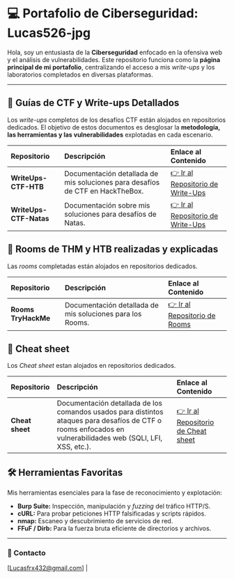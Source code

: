 # 💻 Portafolio de Ciberseguridad: Lucas526-jpg

Hola, soy un entusiasta de la **Ciberseguridad** enfocado en la ofensiva web y el análisis de vulnerabilidades. Este repositorio funciona como la **página principal de mi portafolio**, centralizando el acceso a mis *write-ups* y los laboratorios completados en diversas plataformas.

---

## 🚀 Guías de CTF y Write-ups Detallados

Los *write-ups* completos de los desafíos CTF están alojados en repositorios dedicados. El objetivo de estos documentos es desglosar la **metodología, las herramientas y las vulnerabilidades** explotadas en cada escenario.

| Repositorio | Descripción | Enlace al Contenido |
| :--- | :--- | :--- |
| **WriteUps-CTF-HTB** | Documentación detallada de mis soluciones para desafíos de CTF en HackTheBox. | [👉 Ir al Repositorio de Write-Ups](https://github.com/Lucas526-jpg/Ctf-s-HackTheBox/) |
| **WriteUps-CTF-Natas** | Documentación sobre mis soluciones para desafíos de Natas. | [👉 Ir al Repositorio de Write-Ups](https://github.com/Lucas526-jpg/Ctf-s-Natas) |

## 🚀 Rooms de THM y HTB realizadas y explicadas

Las *rooms* completadas están alojados en repositorios dedicados.

| Repositorio | Descripción | Enlace al Contenido |
| :--- | :--- | :--- |
| **Rooms TryHackMe** | Documentación detallada de mis soluciones para los Rooms. | [👉 Ir al Repositorio de Rooms](https://github.com/Lucas526-jpg/Rooms-TryHackMe) |

## 🚀 Cheat sheet

Los *Cheat sheet* estan alojados en repositorios dedicados.

| Repositorio | Descripción | Enlace al Contenido |
| :--- | :--- | :--- |
| **Cheat sheet** | Documentación detallada de los comandos usados para distintos ataques para desafíos de CTF o rooms enfocados en vulnerabilidades web (SQLI, LFI, XSS, etc.). | [👉 Ir al Repositorio de Cheat sheet](https://github.com/Lucas526-jpg/Cheat-sheet) |

## 🛠 Herramientas Favoritas

Mis herramientas esenciales para la fase de reconocimiento y explotación:

* **Burp Suite:** Inspección, manipulación y *fuzzing* del tráfico HTTP/S.
* **cURL:** Para probar peticiones HTTP falsificadas y scripts rápidos.
* **nmap:** Escaneo y descubrimiento de servicios de red.
* **FFuF / Dirb:** Para la fuerza bruta eficiente de directorios y archivos.

---

### 📧 Contacto

[Lucasfrx432@gmail.com] | 
